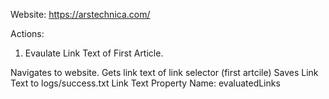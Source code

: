 Website: https://arstechnica.com/

Actions:

1. Evaulate Link Text of First Article.

Navigates to website. Gets link text of link selector (first artcile) Saves Link Text to logs/success.txt
Link Text Property Name: evaluatedLinks
